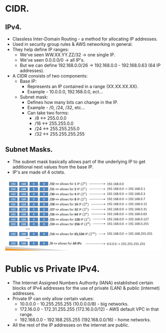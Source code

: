 # **CIDR.**

## **IPv4.**

* Classless Inter-Domain Routing - a method for allocating IP addresses.
* Used in security group rules & AWS networking in general.
* They help define IP ranges:
    * We've seen WW.XX.YY.ZZ/32 -> one single IP.
    * We've seen 0.0.0.0/0 -> all IP's.
    * But we can define 192.168.0.0/26 -> 192.168.0.0 - 192.168.0.63 (64 IP addresses).
* A CIDR consists of two components:
    * Base IP:
        * Represents an IP contained in a range (XX.XX.XX.XX).
        * Example - 10.0.0.0, 192.168.0.0, ect...
    * Subnet mask:
        * Defines how many bits can change in the IP.
        * Example - /0, /24, /32, etc...
        * Can take two forms:
            * /8 <-> 255.0.0.0
            * /16 <-> 255.255.0.0
            * /24 <-> 255.255.255.0
            * /32 <-> 255.255.255.255

## **Subnet Masks.**

* The subnet mask basically allows part of the underlying IP to get additional next values from the base IP.
* IP's are made of 4 octets.

<img src='./images/CIDRExample.png'>

# **Public vs Private IPv4.**

* The Internet Assigned Numbers Authority (IANA) established certain blocks of IPv4 addresses for the use of private (LAN) & public (internet) addresses.
* Private IP can only allow certain values:
    * 10.0.0.0 - 10.255.255.255 (10.0.0.0/8) - big networks.
    * 172.16.0.0 - 172.31.255.255 (172.16.0.0/12) - AWS default VPC in that range.
    * 192.168.0.0 - 192.168.255.255 (192.168.0.0/16) - home networks.
* All the rest of the IP addresses on the internet are public.